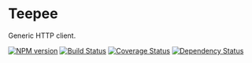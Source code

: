 # Teepee

Generic HTTP client.

[![NPM version](https://badge.fury.io/js/teepee.png)](http://badge.fury.io/js/teepee)
[![Build Status](https://travis-ci.org/One-com/teepee.png)](https://travis-ci.org/One-com/teepee)
[![Coverage Status](https://coveralls.io/repos/One-com/teepee/badge.png)](https://coveralls.io/r/One-com/teepee)
[![Dependency Status](https://david-dm.org/One-com/teepee.png)](https://david-dm.org/One-com/teepee)
